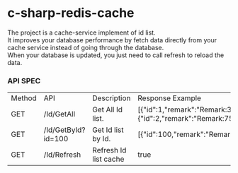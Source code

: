 # c-sharp-redis-cache
The project is a cache-service implement of id list.  
It improves your database performance by fetch data directly from your cache service instead of going through the database.  
When your database is updated, you just need to call refresh to reload the data.

### API SPEC

<table>
<tr>
<td>Method</td>
<td>API</td>
<td>Description</td>
<td>Response Example</td>
</tr>
<tr>
<td>GET</td>
<td>/Id/GetAll</td>
<td>Get All Id list.</td>
<td>[{"id":1,"remark":"Remark:380"},{"id":2,"remark":"Remark:753"}...]</td>
</tr>
<tr>
<td>GET</td>
<td>/Id/GetById?id=100</td>
<td>Get Id list by Id.</td>
<td>[{"id":100,"remark":"Remark:380"}</td>

</tr>
<tr>
<td>GET</td>
<td>/Id/Refresh</td>
<td>Refresh Id list cache</td>
<td>true</td>
</tr>
</table>
